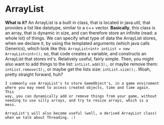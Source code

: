 ArrayList
==========
__What is it?__
	An ArrayList is a built in class, that is located in java.util, that provides a list like datatype, similar to a c++ vector.
	__Basically__, this class is an array, that is dynamic in size, and can therefore store an infinite (read: a whole lot) of things.
	We can specify what type of data the ArrayList stores, when we declare it, by using the templated arguments (which java calls Generics),
	which look like this: ```ArrayList<int> intList = new ArrayList<int>();``` so, that code creates a variable, and constructs an ArrayList 
	that stores int's. Relatively useful, fairly simple. Then, you might also want to add things to the list: ```intList.add(3);```, or maybe
	remove them: ```intList.remove(3);```, or maybe get the lists size: ```intList.size();```. Woah, pretty straight forward, huh? 
	
	I commonly use ArrayList's to store GameObject's, in a game enviroment where you may need to access created objects, time and time again. This
	way, you can dynamically add or remove things from your game, without needing to use silly arrays, and try to resize arrays, which is a mess.
	
	ArrayList's will also become useful (well, a derived ArrayList class) when we talk about Threading. :)